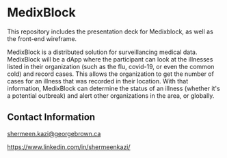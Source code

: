

# MedixBlock

This repository includes the presentation deck for Medixblock, as well as the front-end wireframe.

MedixBlock is a distributed solution for surveillancing medical data. MedixBlock will be a dApp where the participant can look at the illnesses listed in their organization (such as the flu, covid-19, or even the common cold) and record cases. This allows the organization to get the number of cases for an illness that was recorded in their location. With that information, MedixBlock can determine the status of an illness (whether it's a potential outbreak) and alert other organizations in the area, or globally. 

## Contact Information

shermeen.kazi@georgebrown.ca

https://www.linkedin.com/in/shermeenkazi/
